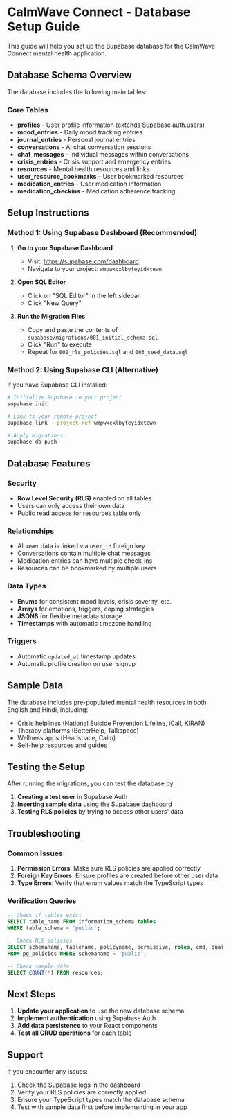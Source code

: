 # CalmWave Connect - Database Setup Guide

This guide will help you set up the Supabase database for the CalmWave Connect mental health application.

## Database Schema Overview

The database includes the following main tables:

### Core Tables
- **profiles** - User profile information (extends Supabase auth.users)
- **mood_entries** - Daily mood tracking entries
- **journal_entries** - Personal journal entries
- **conversations** - AI chat conversation sessions
- **chat_messages** - Individual messages within conversations
- **crisis_entries** - Crisis support and emergency entries
- **resources** - Mental health resources and links
- **user_resource_bookmarks** - User bookmarked resources
- **medication_entries** - User medication information
- **medication_checkins** - Medication adherence tracking

## Setup Instructions

### Method 1: Using Supabase Dashboard (Recommended)

1. **Go to your Supabase Dashboard**
   - Visit: https://supabase.com/dashboard
   - Navigate to your project: `wmpwxcxlbyfeyidxtewn`

2. **Open SQL Editor**
   - Click on "SQL Editor" in the left sidebar
   - Click "New Query"

3. **Run the Migration Files**
   - Copy and paste the contents of `supabase/migrations/001_initial_schema.sql`
   - Click "Run" to execute
   - Repeat for `002_rls_policies.sql` and `003_seed_data.sql`

### Method 2: Using Supabase CLI (Alternative)

If you have Supabase CLI installed:

```bash
# Initialize Supabase in your project
supabase init

# Link to your remote project
supabase link --project-ref wmpwxcxlbyfeyidxtewn

# Apply migrations
supabase db push
```

## Database Features

### Security
- **Row Level Security (RLS)** enabled on all tables
- Users can only access their own data
- Public read access for resources table only

### Relationships
- All user data is linked via `user_id` foreign key
- Conversations contain multiple chat messages
- Medication entries can have multiple check-ins
- Resources can be bookmarked by multiple users

### Data Types
- **Enums** for consistent mood levels, crisis severity, etc.
- **Arrays** for emotions, triggers, coping strategies
- **JSONB** for flexible metadata storage
- **Timestamps** with automatic timezone handling

### Triggers
- Automatic `updated_at` timestamp updates
- Automatic profile creation on user signup

## Sample Data

The database includes pre-populated mental health resources in both English and Hindi, including:

- Crisis helplines (National Suicide Prevention Lifeline, iCall, KIRAN)
- Therapy platforms (BetterHelp, Talkspace)
- Wellness apps (Headspace, Calm)
- Self-help resources and guides

## Testing the Setup

After running the migrations, you can test the database by:

1. **Creating a test user** in Supabase Auth
2. **Inserting sample data** using the Supabase dashboard
3. **Testing RLS policies** by trying to access other users' data

## Troubleshooting

### Common Issues

1. **Permission Errors**: Make sure RLS policies are applied correctly
2. **Foreign Key Errors**: Ensure profiles are created before other user data
3. **Type Errors**: Verify that enum values match the TypeScript types

### Verification Queries

```sql
-- Check if tables exist
SELECT table_name FROM information_schema.tables 
WHERE table_schema = 'public';

-- Check RLS policies
SELECT schemaname, tablename, policyname, permissive, roles, cmd, qual 
FROM pg_policies WHERE schemaname = 'public';

-- Check sample data
SELECT COUNT(*) FROM resources;
```

## Next Steps

1. **Update your application** to use the new database schema
2. **Implement authentication** using Supabase Auth
3. **Add data persistence** to your React components
4. **Test all CRUD operations** for each table

## Support

If you encounter any issues:
1. Check the Supabase logs in the dashboard
2. Verify your RLS policies are correctly applied
3. Ensure your TypeScript types match the database schema
4. Test with sample data first before implementing in your app
